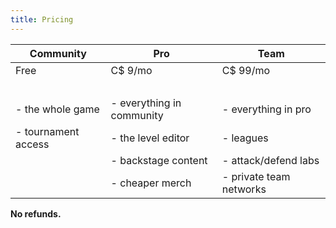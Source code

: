 ```yaml
---
title: Pricing
---
```


<div class="pricing-table">

**Community**       | **Pro**                  | **Team**
---                 | ---                      | ---
Free                | C$ 9/mo                  | C$ 99/mo
&nbsp;              | &nbsp;                   | &nbsp;
- the whole game    | - everything in community| - everything in pro
- tournament access | - the level editor       | - leagues
                    | - backstage content      | - attack/defend labs
                    | - cheaper merch          | - private team networks

**No refunds.**

</div>

